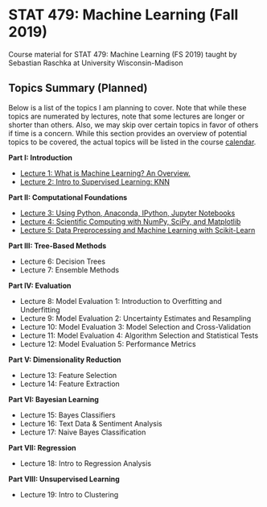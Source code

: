 # STAT 479: Machine Learning (Fall 2019)

Course material for STAT 479: Machine Learning (FS 2019) taught by Sebastian Raschka at University Wisconsin-Madison


## Topics Summary (Planned)

Below is a list of the topics I am planning to cover. Note that while these topics are numerated by lectures, note that some lectures are longer or shorter than others. Also, we may skip over certain topics in favor of others if time is a concern. While this section provides an overview of potential topics to be covered, the actual topics will be listed in the course [calendar](http://pages.stat.wisc.edu/~sraschka/teaching/stat479-ss2019/#calendar).




**Part I: Introduction**

- [Lecture 1: What is Machine Learning? An Overview.](./01_overview/)
- [Lecture 2: Intro to Supervised Learning: KNN](./02_knn)

**Part II: Computational Foundations**

- [Lecture 3: Using Python, Anaconda, IPython, Jupyter Notebooks](./03_python)
- [Lecture 4: Scientific Computing with NumPy, SciPy, and Matplotlib](./04_sci-python)
- [Lecture 5: Data Preprocessing and Machine Learning with Scikit-Learn](./05_preprocessing-and-sklearn)

**Part III: Tree-Based Methods**

- Lecture 6: Decision Trees
- Lecture 7: Ensemble Methods

**Part IV: Evaluation**

- Lecture 8: Model Evaluation 1: Introduction to Overfitting and Underfitting
- Lecture 9: Model Evaluation 2: Uncertainty Estimates and Resampling
- Lecture 10: Model Evaluation 3: Model Selection and Cross-Validation
- Lecture 11: Model Evaluation 4: Algorithm Selection and Statistical Tests
- Lecture 12: Model Evaluation 5: Performance Metrics

**Part V: Dimensionality Reduction**

- Lecture 13: Feature Selection
- Lecture 14: Feature Extraction

**Part VI: Bayesian Learning**

- Lecture 15: Bayes Classifiers
- Lecture 16: Text Data & Sentiment Analysis
- Lecture 17: Naive Bayes Classification

**Part VII: Regression**

- Lecture 18: Intro to Regression Analysis

**Part VIII: Unsupervised Learning**

- Lecture 19: Intro to Clustering